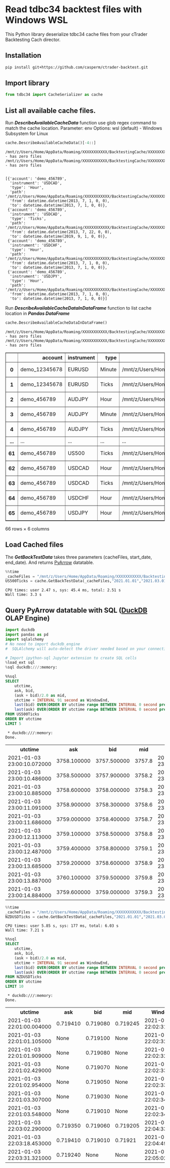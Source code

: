 # Read tdbc34 backtest files with Windows WSL

This Python library deserialize tdbc34 cache files from your cTrader Backtesting Cach director.

## Installation
```bash
pip install git+https://github.com/casperm/ctrader-backtest.git
```

## Import library
```python
from tdbc34 import CacheSerializer as cache
```

## List all available cache files.
Run ***DescribeAvailableCacheData*** function use glob regex command to match the cache location.
Parameter: env
Options: wsl (default) - Windows Subsystem for Linux


```python
cache.DescribeAvailableCacheData()[-4::]
```

    /mnt/z/Users/Home/AppData/Roaming/XXXXXXXXXXX/BacktestingCache/XXXXXXXXX/USDCHF/Ticks - has zero files
    /mnt/z/Users/Home/AppData/Roaming/XXXXXXXXXXX/BacktestingCache/XXXXXXXXX/USDJPY/Ticks - has zero files


    [{'account': 'demo_456789',
      'instrument': 'USDCAD',
      'type': 'Hour',
      'path': '/mnt/z/Users/Home/AppData/Roaming/XXXXXXXXXXX/BacktestingCache/XXXXXXXXX/USDCAD/Hour',
      'from': datetime.datetime(2013, 7, 1, 0, 0),
      'to': datetime.datetime(2013, 7, 1, 0, 0)},
     {'account': 'demo_456789',
      'instrument': 'USDCAD',
      'type': 'Ticks',
      'path': '/mnt/z/Users/Home/AppData/Roaming/XXXXXXXXXXX/BacktestingCache/XXXXXXXXX/USDCAD/Ticks',
      'from': datetime.datetime(2013, 7, 22, 0, 0),
      'to': datetime.datetime(2019, 9, 1, 0, 0)},
     {'account': 'demo_456789',
      'instrument': 'USDCHF',
      'type': 'Hour',
      'path': '/mnt/z/Users/Home/AppData/Roaming/XXXXXXXXXXX/BacktestingCache/XXXXXXXXX/USDCHF/Hour',
      'from': datetime.datetime(2013, 7, 1, 0, 0),
      'to': datetime.datetime(2013, 7, 1, 0, 0)},
     {'account': 'demo_456789',
      'instrument': 'USDJPY',
      'type': 'Hour',
      'path': '/mnt/z/Users/Home/AppData/Roaming/XXXXXXXXXXX/BacktestingCache/XXXXXXXXX/USDJPY/Hour',
      'from': datetime.datetime(2013, 7, 1, 0, 0),
      'to': datetime.datetime(2013, 7, 1, 0, 0)}]



Run ***DescribeAvailableCacheDataInDataFrame*** function to list cache location in ***Pandas DataFrame***


```python
cache.DescribeAvailableCacheDataInDataFrame()
```

    /mnt/z/Users/Home/AppData/Roaming/XXXXXXXXXXX/BacktestingCache/XXXXXXXXX/USDCHF/Ticks - has zero files
    /mnt/z/Users/Home/AppData/Roaming/XXXXXXXXXXX/BacktestingCache/XXXXXXXXX/USDJPY/Ticks - has zero files


<div>
<style scoped>
    .dataframe tbody tr th:only-of-type {
        vertical-align: middle;
    }

    .dataframe tbody tr th {
        vertical-align: top;
    }

    .dataframe thead th {
        text-align: right;
    }
</style>
<table border="1" class="dataframe">
  <thead>
    <tr style="text-align: right;">
      <th></th>
      <th>account</th>
      <th>instrument</th>
      <th>type</th>
      <th>path</th>
      <th>from</th>
      <th>to</th>
    </tr>
  </thead>
  <tbody>
    <tr>
      <th>0</th>
      <td>demo_12345678</td>
      <td>EURUSD</td>
      <td>Minute</td>
      <td>/mnt/z/Users/Home/AppData/Roaming/XXXXXXXXX...</td>
      <td>2019-12-28</td>
      <td>2019-12-31</td>
    </tr>
    <tr>
      <th>1</th>
      <td>demo_12345678</td>
      <td>EURUSD</td>
      <td>Ticks</td>
      <td>/mnt/z/Users/Home/AppData/Roaming/XXXXXXXXX...</td>
      <td>2019-12-31</td>
      <td>2020-01-13</td>
    </tr>
    <tr>
      <th>2</th>
      <td>demo_456789</td>
      <td>AUDJPY</td>
      <td>Hour</td>
      <td>/mnt/z/Users/Home/AppData/Roaming/XXXXXXXXX...</td>
      <td>2011-01-01</td>
      <td>2013-07-01</td>
    </tr>
    <tr>
      <th>3</th>
      <td>demo_456789</td>
      <td>AUDJPY</td>
      <td>Minute</td>
      <td>/mnt/z/Users/Home/AppData/Roaming/XXXXXXXXX...</td>
      <td>2011-02-04</td>
      <td>2020-08-01</td>
    </tr>
    <tr>
      <th>4</th>
      <td>demo_456789</td>
      <td>AUDJPY</td>
      <td>Ticks</td>
      <td>/mnt/z/Users/Home/AppData/Roaming/XXXXXXXXX...</td>
      <td>2013-07-22</td>
      <td>2020-08-01</td>
    </tr>
    <tr>
      <th>...</th>
      <td>...</td>
      <td>...</td>
      <td>...</td>
      <td>...</td>
      <td>...</td>
      <td>...</td>
    </tr>
    <tr>
      <th>61</th>
      <td>demo_456789</td>
      <td>US500</td>
      <td>Ticks</td>
      <td>/mnt/z/Users/Home/AppData/Roaming/XXXXXXXXX...</td>
      <td>2015-01-23</td>
      <td>2022-10-04</td>
    </tr>
    <tr>
      <th>62</th>
      <td>demo_456789</td>
      <td>USDCAD</td>
      <td>Hour</td>
      <td>/mnt/z/Users/Home/AppData/Roaming/XXXXXXXXX...</td>
      <td>2013-07-01</td>
      <td>2013-07-01</td>
    </tr>
    <tr>
      <th>63</th>
      <td>demo_456789</td>
      <td>USDCAD</td>
      <td>Ticks</td>
      <td>/mnt/z/Users/Home/AppData/Roaming/XXXXXXXXX...</td>
      <td>2013-07-22</td>
      <td>2018-10-23</td>
    </tr>
    <tr>
      <th>64</th>
      <td>demo_456789</td>
      <td>USDCHF</td>
      <td>Hour</td>
      <td>/mnt/z/Users/Home/AppData/Roaming/XXXXXXXXX...</td>
      <td>2013-07-01</td>
      <td>2013-07-01</td>
    </tr>
    <tr>
      <th>65</th>
      <td>demo_456789</td>
      <td>USDJPY</td>
      <td>Hour</td>
      <td>/mnt/z/Users/Home/AppData/Roaming/XXXXXXXXX...</td>
      <td>2013-07-01</td>
      <td>2013-07-01</td>
    </tr>
  </tbody>
</table>
<p>66 rows × 6 columns</p>
</div>



## Load Cached files 
The ***GetBackTestData*** takes three parameters (cacheFiles, start_date, end_date). And returns [PyArrow](https://arrow.apache.org/docs/python/index.html) datatable.


```python
%%time
_cacheFiles = "/mnt/z/Users/Home/AppData/Roaming/XXXXXXXXXXX/BacktestingCache/XXXXXXXXX/US500/Ticks"
US500Ticks = cache.GetBackTestData(_cacheFiles,"2021.01.01","2021.03.01")
```

    CPU times: user 2.47 s, sys: 45.4 ms, total: 2.51 s
    Wall time: 3.3 s


## Query PyArrow datatable with SQL ([DuckDB](https://duckdb.org/) OLAP Engine)


```python
import duckdb
import pandas as pd
import sqlalchemy
# No need to import duckdb_engine
#  SQLAlchemy will auto-detect the driver needed based on your connection string!

# Import ipython-sql Jupyter extension to create SQL cells
%load_ext sql
%sql duckdb:///:memory:

```


```sql
%%sql
SELECT
    utctime,
    ask, bid,
    (ask + bid)/2.0 as mid,
    utctime + INTERVAL 91 second as WindowEnd,
    last(bid) OVER(ORDER BY utctime range BETWEEN INTERVAL 0 second preceding AND INTERVAL 91 second following) as Windowbid,
    last(ask) OVER(ORDER BY utctime range BETWEEN INTERVAL 0 second preceding AND INTERVAL 91 second following) as Windowask
FROM US500Ticks
ORDER BY utctime 
LIMIT 5
```

     * duckdb:///:memory:
    Done.





<table>
    <tr>
        <th>utctime</th>
        <th>ask</th>
        <th>bid</th>
        <th>mid</th>
        <th>WindowEnd</th>
        <th>Windowbid</th>
        <th>Windowask</th>
    </tr>
    <tr>
        <td>2021-01-03 23:00:10.072000</td>
        <td>3758.100000</td>
        <td>3757.500000</td>
        <td>3757.8</td>
        <td>2021-01-03 23:01:41.072000</td>
        <td>3758.300000</td>
        <td>3758.900000</td>
    </tr>
    <tr>
        <td>2021-01-03 23:00:10.486000</td>
        <td>3758.500000</td>
        <td>3757.900000</td>
        <td>3758.2</td>
        <td>2021-01-03 23:01:41.486000</td>
        <td>3757.900000</td>
        <td>3758.500000</td>
    </tr>
    <tr>
        <td>2021-01-03 23:00:10.885000</td>
        <td>3758.600000</td>
        <td>3758.000000</td>
        <td>3758.3</td>
        <td>2021-01-03 23:01:41.885000</td>
        <td>3757.900000</td>
        <td>3758.500000</td>
    </tr>
    <tr>
        <td>2021-01-03 23:00:11.091000</td>
        <td>3758.900000</td>
        <td>3758.300000</td>
        <td>3758.6</td>
        <td>2021-01-03 23:01:42.091000</td>
        <td>3757.900000</td>
        <td>3758.500000</td>
    </tr>
    <tr>
        <td>2021-01-03 23:00:11.686000</td>
        <td>3759.000000</td>
        <td>3758.400000</td>
        <td>3758.7</td>
        <td>2021-01-03 23:01:42.686000</td>
        <td>3757.600000</td>
        <td>3758.200000</td>
    </tr>
    <tr>
        <td>2021-01-03 23:00:12.113000</td>
        <td>3759.100000</td>
        <td>3758.500000</td>
        <td>3758.8</td>
        <td>2021-01-03 23:01:43.113000</td>
        <td>3757.400000</td>
        <td>3758.000000</td>
    </tr>
    <tr>
        <td>2021-01-03 23:00:12.487000</td>
        <td>3759.400000</td>
        <td>3758.800000</td>
        <td>3759.1</td>
        <td>2021-01-03 23:01:43.487000</td>
        <td>3757.400000</td>
        <td>3758.000000</td>
    </tr>
    <tr>
        <td>2021-01-03 23:00:13.685000</td>
        <td>3759.200000</td>
        <td>3758.600000</td>
        <td>3758.9</td>
        <td>2021-01-03 23:01:44.685000</td>
        <td>3757.400000</td>
        <td>3758.000000</td>
    </tr>
    <tr>
        <td>2021-01-03 23:00:13.887000</td>
        <td>3760.100000</td>
        <td>3759.500000</td>
        <td>3759.8</td>
        <td>2021-01-03 23:01:44.887000</td>
        <td>3757.400000</td>
        <td>3758.000000</td>
    </tr>
    <tr>
        <td>2021-01-03 23:00:14.884000</td>
        <td>3759.600000</td>
        <td>3759.000000</td>
        <td>3759.3</td>
        <td>2021-01-03 23:01:45.884000</td>
        <td>3757.000000</td>
        <td>3757.600000</td>
    </tr>
</table>




```python
%%time
_cacheFiles = "/mnt/z/Users/Home/AppData/Roaming/XXXXXXXXXXX/BacktestingCache/XXXXXXXXX/NZDUSD/Ticks"
NZDUSDTicks = cache.GetBackTestData(_cacheFiles,"2021.01.01","2021.03.01")
```

    CPU times: user 5.85 s, sys: 177 ms, total: 6.03 s
    Wall time: 7.21 s



```sql
%%sql
SELECT
    utctime,
    ask, bid,
    (ask + bid)/2.0 as mid,
    utctime + INTERVAL 91 second as WindowEnd,
    last(bid) OVER(ORDER BY utctime range BETWEEN INTERVAL 0 second preceding AND INTERVAL 91 second following) as Windowbid,
    last(ask) OVER(ORDER BY utctime range BETWEEN INTERVAL 0 second preceding AND INTERVAL 91 second following) as Windowask
FROM NZDUSDTicks
ORDER BY utctime 
LIMIT 10
```

     * duckdb:///:memory:
    Done.





<table>
    <tr>
        <th>utctime</th>
        <th>ask</th>
        <th>bid</th>
        <th>mid</th>
        <th>WindowEnd</th>
        <th>Windowbid</th>
        <th>Windowask</th>
    </tr>
    <tr>
        <td>2021-01-03 22:01:00.004000</td>
        <td>0.719410</td>
        <td>0.719080</td>
        <td>0.719245</td>
        <td>2021-01-03 22:02:31.004000</td>
        <td>0.719010</td>
        <td>None</td>
    </tr>
    <tr>
        <td>2021-01-03 22:01:01.105000</td>
        <td>None</td>
        <td>0.719100</td>
        <td>None</td>
        <td>2021-01-03 22:02:32.105000</td>
        <td>0.719010</td>
        <td>None</td>
    </tr>
    <tr>
        <td>2021-01-03 22:01:01.909000</td>
        <td>None</td>
        <td>0.719080</td>
        <td>None</td>
        <td>2021-01-03 22:02:32.909000</td>
        <td>0.719010</td>
        <td>None</td>
    </tr>
    <tr>
        <td>2021-01-03 22:01:02.429000</td>
        <td>None</td>
        <td>0.719070</td>
        <td>None</td>
        <td>2021-01-03 22:02:33.429000</td>
        <td>0.719010</td>
        <td>None</td>
    </tr>
    <tr>
        <td>2021-01-03 22:01:02.954000</td>
        <td>None</td>
        <td>0.719050</td>
        <td>None</td>
        <td>2021-01-03 22:02:33.954000</td>
        <td>0.719010</td>
        <td>None</td>
    </tr>
    <tr>
        <td>2021-01-03 22:01:03.307000</td>
        <td>None</td>
        <td>0.719030</td>
        <td>None</td>
        <td>2021-01-03 22:02:34.307000</td>
        <td>0.719010</td>
        <td>None</td>
    </tr>
    <tr>
        <td>2021-01-03 22:01:03.548000</td>
        <td>None</td>
        <td>0.719010</td>
        <td>None</td>
        <td>2021-01-03 22:02:34.548000</td>
        <td>0.719010</td>
        <td>None</td>
    </tr>
    <tr>
        <td>2021-01-03 22:03:02.290000</td>
        <td>0.719350</td>
        <td>0.719060</td>
        <td>0.719205</td>
        <td>2021-01-03 22:04:33.290000</td>
        <td>0.718970</td>
        <td>None</td>
    </tr>
    <tr>
        <td>2021-01-03 22:03:18.453000</td>
        <td>0.719410</td>
        <td>0.719010</td>
        <td>0.71921</td>
        <td>2021-01-03 22:04:49.453000</td>
        <td>0.718990</td>
        <td>None</td>
    </tr>
    <tr>
        <td>2021-01-03 22:03:31.321000</td>
        <td>0.719240</td>
        <td>None</td>
        <td>None</td>
        <td>2021-01-03 22:05:02.321000</td>
        <td>0.718970</td>
        <td>None</td>
    </tr>
</table>




```python

```
